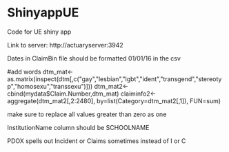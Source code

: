 # ShinyappUE
Code for UE shiny app

Link to server: http://actuaryserver:3942

Dates in ClaimBin file should be formatted 01/01/16 in the csv 

#add words
dtm_mat<-as.matrix(inspect(dtm[,c("gay","lesbian","lgbt","ident","transgend","stereotyp","homosexu","transsexu")]))
dtm_mat2<-cbind(mydata$Claim.Number,dtm_mat)
claiminfo2<-aggregate(dtm_mat2[,2:2480], by=list(Category=dtm_mat2[,1]), FUN=sum)

make sure to replace all values greater than zero as one

InstitutionName column should be SCHOOLNAME

PDOX spells out Incident or Claims sometimes instead of I or C
